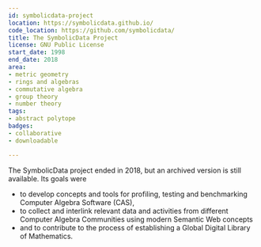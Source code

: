 ```yaml
---
id: symbolicdata-project
location: https://symbolicdata.github.io/
code_location: https://github.com/symbolicdata/
title: The SymbolicData Project
license: GNU Public License
start_date: 1998
end_date: 2018
area:
- metric geometry
- rings and algebras
- commutative algebra
- group theory
- number theory
tags:
- abstract polytope
badges:
- collaborative
- downloadable

---
```


The SymbolicData project ended in 2018, but an archived version is still available.  Its goals were

 * to develop concepts and tools for profiling, testing and benchmarking Computer Algebra Software (CAS),
 * to collect and interlink relevant data and activities from different Computer Algebra Communities using modern Semantic Web concepts
 * and to contribute to the process of establishing a Global Digital Library of Mathematics.
